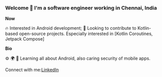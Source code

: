### Welcome 👋 I'm a software engineer working in Chennai, India

**Now**

🔥 Interested in Android development;
📆 Looking to contribute to Kotlin-based open-source projects. Especially interested in [Kotlin Coroutines, Jetpack Compose]

**Bio**

⚙️ 
🌍 
🌱 Learning all about Android, also caring security of mobile apps.

   Connect with me:[LinkedIn](https://www.linkedin.com/in/kavinrajan/)


